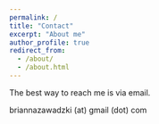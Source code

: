 ```yaml
---
permalink: /
title: "Contact"
excerpt: "About me"
author_profile: true
redirect_from: 
  - /about/
  - /about.html
---
```


The best way to reach me is via email.

briannazawadzki (at) gmail (dot) com
